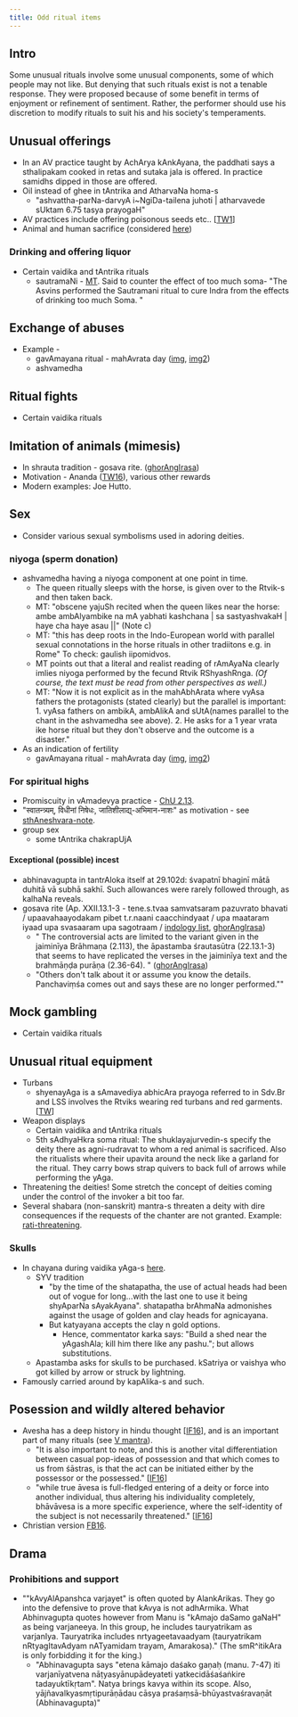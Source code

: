 ```yaml
---
title: Odd ritual items 
---
```


## Intro
Some unusual rituals involve some unusual components, some of which people may not like. But denying that such rituals exist is not a tenable response. They were proposed because of some benefit in terms of enjoyment or refinement of sentiment. Rather, the performer should use his discretion to modify rituals to suit his and his society's temperaments.

## Unusual offerings
- In an AV practice taught by AchArya kAnkAyana, the paddhati says a sthalipakam cooked in retas and sutaka jala is offered. In practice samidhs dipped in those are offered.
- Oil instead of ghee in tAntrika and AtharvaNa homa-s
    - "ashvattha-parNa-darvyA i~NgiDa-tailena juhoti | atharvavede sUktam 6.75 tasya prayogaH"
- AV practices include offering poisonous seeds etc.. \[[TW1](https://twitter.com/RangaTheDude/status/880476974145077248)\]
- Animal and human sacrifice (considered [here](../../../social-cultivation/violence/))

### Drinking and offering liquor
- Certain vaidika and tAntrika rituals
    - sautramaNi - [MT](https://manasataramgini.wordpress.com/2007/05/06/on-the-sautramani/). Said to counter the effect of too much soma- "The Asvins performed the Sautramani ritual to cure Indra from the effects of drinking too much Soma. "


## Exchange of abuses
- Example -
    - gavAmayana ritual - mahAvrata day ([img](http://i.imgur.com/BaUxdMU.jpg), [img2](http://i.imgur.com/r4qU6nv.png))
    - ashvamedha

## Ritual fights
- Certain vaidika rituals

## Imitation of animals (mimesis)
- In shrauta tradition - gosava rite. ([ghorAngIrasa](https://aryanthought.wordpress.com/2016/03/24/gosava-and-bovine-mimesis-in-ritual-part-1/))
- Motivation - Ananda ([TW16](https://twitter.com/GhorAngirasa/status/747747908552822786)), various other rewards
- Modern examples: Joe Hutto.

## Sex
- Consider various sexual symbolisms used in adoring deities.

### niyoga (sperm donation)
- ashvamedha having a niyoga component at one point in time.
  - The queen ritually sleeps with the horse, is given over to the Rtvik-s and then taken back.
  - MT: "obscene yajuSh recited when the queen likes near the horse: ambe ambAlyambike na mA yabhati kashchana | sa sastyashvakaH | haye cha haye asau ||" (Note c)
  - MT: "this has deep roots in the Indo-European world with parallel sexual connotations in the horse rituals in other tradiitons e.g. in Rome" To check: gaulish iipomidvos.
  - MT points out that a literal and realist reading of rAmAyaNa clearly imlies niyoga performed by the fecund Rtvik RShyashRnga. *(Of course, the text must be read from other perspectives as well.)*
  - MT: "Now it is not explicit as in the mahAbhArata where vyAsa fathers the protagonists (stated clearly) but the parallel is important: 1. vyAsa fathers on ambikA, ambAlikA and sUtA(names parallel to the chant in the ashvamedha see above). 2. He asks for a 1 year vrata ike horse ritual but they don't observe and the outcome is a disaster."
- As an indication of fertility
  - gavAmayana ritual - mahAvrata day ([img](http://i.imgur.com/BaUxdMU.jpg), [img2](http://i.imgur.com/r4qU6nv.png))

### For spiritual highs 
- Promiscuity in vAmadevya practice - [ChU 2.13](/vedAH_sAma/tANDyam/ChAndogyopaniShat/sarva-prastutiH/2/13/). 
- "स्वातन्त्र्यम्, विधीनां निषेधः, जातिशीलाद्य्-अभिमान-नाशः" as motivation - see [sthAneshvara-note](/AgamaH/AryaH/hinduism/articles/tantrAgamAH/sthAneshvaraH/pancha-makArAH/).
- group sex
    - some tAntrika chakrapUjA

#### Exceptional (possible) incest
- abhinavagupta in tantrAloka itself at 29.102d: śvapatnī bhaginī mātā duhitā vā subhā sakhī. Such allowances were rarely followed through, as kalhaNa reveals.
- gosava rite (Ap. XXII.13.1-3 - tene.s.tvaa samvatsaram pazuvrato bhavati / upaavahaayodakam pibet t.r.naani caacchindyaat / upa maataram iyaad upa svasaaram upa sagotraam / [indology list](http://list.indology.info/pipermail/indology_list.indology.info/1998-February/010645.html), [ghorAngIrasa](https://aryanthought.wordpress.com/2016/03/24/gosava-and-bovine-mimesis-in-ritual-part-1/))
    - " The controversial acts are limited to the variant given in the jaiminīya Brāhmaṇa (2.113), the āpastamba śrautasūtra (22.13.1-3) that seems to have replicated the verses in the jaiminīya text and the brahmāṇḍa purāṇa (2.36-64). " ([ghorAngIrasa](https://aryanthought.wordpress.com/2016/03/24/gosava-and-bovine-mimesis-in-ritual-part-1/))
    - "Others don't talk about it or assume you know the details. Panchaviṃśa comes out and says these are no longer performed.""

## Mock gambling
- Certain vaidika rituals

## Unusual ritual equipment
- Turbans
    - shyenayAga is a sAmavediya abhicAra prayoga referred to in Sdv.Br and LSS involves the Rtviks wearing red turbans and red garments. \[[TW](https://twitter.com/GhorAngirasa/status/889324912749330432)\]
- Weapon displays
    - Certain vaidika and tAntrika rituals
    -  5th sAdhyaHkra soma ritual: The shuklayajurvedin-s specify the deity there as agni-rudravat to whom a red animal is sacrificed. Also the ritualists where their upavita around the neck like a garland for the ritual. They carry bows strap quivers to back full of arrows while performing the yAga.
- Threatening the deities! Some stretch the concept of deities coming under the control of the invoker a bit too far.  
- Several shabara (non-sanskrit) mantra-s threaten a deity with dire consequences if the requests of the chanter are not granted. Example: [rati-threatening](../../rati-threat/).

### Skulls
- In chayana during vaidika yAga-s [here](http://i.imgur.com/1H9XrMy.png).
    - SYV tradition
        - "by the time of the shatapatha, the use of actual heads had been out of vogue  for long...with the last one to use it being shyAparNa sAyakAyana".  shatapatha brAhmaNa admonishes against the usage of golden and clay heads for agnicayana.
        - But katyayana accepts the clay n gold options.
            - Hence, commentator karka says: "Build a shed near the yAgashAla; kill him there like any pashu."; but allows substitutions.
    - Apastamba asks for skulls to be purchased. kSatriya or vaishya who got killed by arrow or struck by lightning. 
- Famously carried around by kapAlika-s and such.

## Posession and wildly altered behavior
- Avesha has a deep history in hindu thought \[[IF16](http://indiafacts.org/brief-study-possession-hinduism-ii-spiritual-context/)\], and is an important part of many rituals (see [V mantra](../../../../mantra/meta/)).
    - "It is also important to note, and this is another vital differentiation between casual pop-ideas of possession and that which comes to us from śāstras, is that the act can be initiated either by the possessor or the possessed." \[[IF16](http://indiafacts.org/brief-study-possession-hinduism-ii-spiritual-context/)\]
    - "while true āvesa is full-fledged entering of a deity or force into another individual, thus altering his individuality completely, bhāvāvesa is a more specific experience, where the self-identity of the subject is not necessarily threatened." \[[IF16](http://indiafacts.org/brief-study-possession-hinduism-ii-spiritual-context/)\]
- Christian version [FB16](https://archive.org/stream/apastamba/EkagniKandam#page/n13/mode/2up).

## Drama
### Prohibitions and support
- ""kAvyAlApanshca varjayet" is often quoted by AlankArikas. They go into the defensive to prove that kAvya is not adhArmika. What Abhinvagupta quotes however from Manu is "kAmajo daSamo gaNaH" as being varjaneeya. In this group, he includes tauryatrikam as varjanIya. Tauryatrika includes nrtyageetavaadyam (tauryatrikam nRtyagItavAdyam nATyamidam trayam, Amarakosa)." (The smR^itikAra is only forbidding it for the king.)
  - "Abhinavagupta says "etena kāmajo daśako gaṇaḥ (manu. 7-47) iti varjanīyatvena nāṭyasyānupādeyateti yatkecidāśaśaṅkire tadayuktīkṛtam". Natya brings kavya within its scope. Also, yājñavalkyasmṛtipurāṇādau cāsya praśaṃsā-bhūyastvaśravaṇāt (Abhinavagupta)"